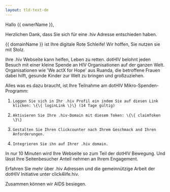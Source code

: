 ```yaml
---
layout: tld-text-de
---
```


Hallo \{\{ ownerName \}\},
 
Herzlichen Dank, dass Sie sich für eine .hiv Adresse entschieden haben.
 
\{\{ domainName \}\} ist Ihre digitale Rote Schleife! Wir hoffen, Sie nutzen sie mit Stolz.
 
Ihre .hiv Webseite kann helfen, Leben zu retten. dotHIV belohnt jeden Besuch mit einer kleine Spende an HIV Organisationen auf der ganzen Welt. Organisationen wie 'We actX for Hope' aus Ruanda, die betroffene Frauen dabei hilft, gesunde Kinder zur Welt zu bringen und großzuziehen.
 
Alles was es dazu braucht, ist Ihre Teilnahme am dotHIV Mikro-Spenden-Programm:

1)     Loggen Sie sich in Ihr .hiv Profil ein indem Sie auf diesen Link klicken: \{\{ loginLink \}\} (14 Tage gültig)  
2)     Aktivieren Sie Ihre .hiv-Domain mit diesem Token: \{\{ claimToken \}\}  
3)     Gestalten Sie Ihren Clickcounter nach Ihrem Geschmack and Ihren Anforderungen.  
4)     Integrieren Sie ihn auf Ihrer .hiv domain.  
 
In nur 10 Minuten wird Ihre Webseite so zum Teil der dotHIV Bewegung.
Und lässt Ihre Seitenbesucher Anteil nehmen an Ihrem Engagement.
 
Erfahren Sie mehr über .hiv Adressen und die gemeinnützige Arbeit der dotHIV Initiative unter click4life.hiv.
 
Zusammen können wir AIDS besiegen.
